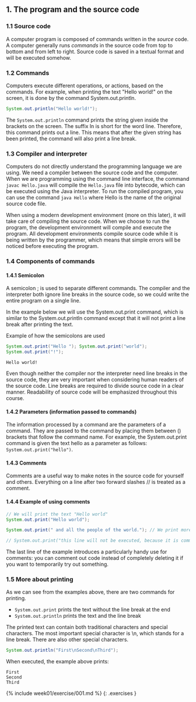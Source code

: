 ## 1. The program and the source code

### 1.1 Source code

A computer program is composed of commands written in the _source_ code. A computer generally runs _commands_ in the source code from top to bottom and from left to right. Source code is saved in a textual format and will be executed somehow.

### 1.2 Commands
Computers execute different operations, or actions, based on the commands. For example, when printing the text "Hello world!" on the screen, it is done by the command System.out.println.

```java
System.out.println("Hello world!");
```

The `System.out.println` command prints the string given inside the brackets on the screen. The suffix ln is short for the word line. Therefore, this command prints out a line. This means that after the given string has been printed, the command will also print a line break.

### 1.3 Compiler and interpreter
Computers do not directly understand the programming language we are using. We need a compiler between the source code and the computer. When we are programming using the command line interface, the command `javac Hello.java` will compile the `Hello.java` file into bytecode, which can be executed using the Java interpreter. To run the compiled program, you can use the command `java Hello` where Hello is the name of the original source code file.

When using a modern development environment (more on this later), it will take care of compiling the source code. When we choose to run the program, the development environment will compile and execute the program. All development environments compile source code while it is being written by the programmer, which means that simple errors will be noticed before executing the program.

### 1.4 Components of commands

#### 1.4.1 Semicolon
A semicolon ; is used to separate different commands. The compiler and the interpreter both ignore line breaks in the source code, so we could write the entire program on a single line.

In the example below we will use the System.out.print command, which is similar to the System.out.println command except that it will not print a line break after printing the text.

Example of how the semicolons are used
```java
System.out.print("Hello "); System.out.print("world");
System.out.print("!");
```

```output
Hello world!
```

Even though neither the compiler nor the interpreter need line breaks in the source code, they are very important when considering human readers of the source code. Line breaks are required to divide source code in a clear manner. Readability of source code will be emphasized throughout this course.

#### 1.4.2 Parameters (information passed to commands)

The information processed by a command are the parameters of a command. They are passed to the command by placing them between () brackets that follow the command name. For example, the System.out.print command is given the text hello as a parameter as follows: `System.out.print("hello")`.

#### 1.4.3 Comments

Comments are a useful way to make notes in the source code for yourself and others. Everything on a line after two forward slashes // is treated as a comment.

#### 1.4.4 Example of using comments
```java
// We will print the text "Hello world"
System.out.print("Hello world");

System.out.print(" and all the people of the world."); // We print more text to the same line.

// System.out.print("this line will not be executed, because it is commented out");
```
The last line of the example introduces a particularly handy use for comments: you can comment out code instead of completely deleting it if you want to temporarily try out something.

### 1.5 More about printing

As we can see from the examples above, there are two commands for printing.

- `System.out.print` prints the text without the line break at the end
- `System.out.println` prints the text and the line break

The printed text can contain both traditional characters and special characters. The most important special character is \n, which stands for a line break. There are also other special characters.

```java
System.out.println("First\nSecond\nThird");
```

When executed, the example above prints:

```output
First
Second
Third
```


{% include week01/exercise/001.md %}
{: .exercises }

